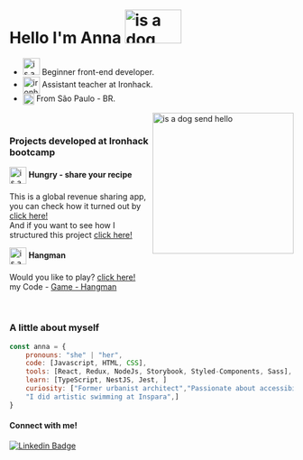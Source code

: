 # Hello I'm Anna <img src="https://media4.giphy.com/media/bcKmIWkUMCjVm/giphy.gif?cid=ecf05e47oo1igdis4za47w5v5ruork5rhobwtle3pl52jgl4&rid=giphy.gif&ct=g" width="100" height="60" align='justify' alt="is a dog send hello"/>

<ul>
  <li>
    <img src="https://camo.githubusercontent.com/63371d36886ee658f5a97401f393e1ab1684b2fd3de674b8f5efc7d410b2a3d0/68747470733a2f2f6d656469612e67697068792e636f6d2f6d656469612f57556c706c634d704f43456d5447427442572f67697068792e676966" width="30" alt="is a cat coding"/>
  Beginner front-end developer.
  </li>

  <li>
    <img src="https://media3.giphy.com/media/h8HgkqabhYyq8iRSp0/200w.gif" width="30" align='center' alt="ironhach logo "/>
     Assistant teacher at Ironhack.
  </li>
  
  <li>
    <img src="https://encrypted-tbn0.gstatic.com/images?q=tbn:ANd9GcTkDZEaLQKKhei-bkvOzrdkNIC896CcG4UW-bUxjfFHzbc36fYaaIVKpWjVABys_plSAVI&usqp=CAU" width="20" align='center' alt="ironhach logo "/>
      From São Paulo - BR.
  </li>
 
</ul>

<img src="https://media3.giphy.com/media/lTRUNQrthgIAGo5xvO/giphy.gif?cid=ecf05e47ium8rxgupuwupuo9t99yj6pey7zwbn2i9itpgt8q&rid=giphy.gif&ct=g" width="250"  align='right' alt="is a dog send hello"/>

</br>

### Projects developed at Ironhack bootcamp

 <img src="https://upload.wikimedia.org/wikipedia/commons/a/a6/Foods_-_Idil_Keysan_-_Wikimedia_Giphy_stickers_2019.gif" width="30" align='center' alt="is a dog send hello"/> **Hungry - share your recipe**  
  
  This is a global revenue sharing app, you can check how it turned out by [click here!](https://hungry-share-your-recipe.netlify.app)\
  And if you want to see how I structured this project [click here!](https://github.com/AnnaRe1s/receitas-compartilhadas)

<img src="https://cdn.dribbble.com/users/959248/screenshots/4300071/siren.gif" width="30" align='center' alt="is a dog send hello"/> **Hangman** 
  
  Would you like to play? [click here!](https://annare1s.github.io/Jogo-da-Forca/)\
  my Code - [Game - Hangman](https://github.com/AnnaRe1s/Jogo-da-Forca)

  
</br>



  
### A little about myself
  
```javascript
const anna = {
    pronouns: "she" | "her",
    code: [Javascript, HTML, CSS],
    tools: [React, Redux, NodeJs, Storybook, Styled-Components, Sass],
    learn: [TypeScript, NestJS, Jest, ]
    curiosity: ["Former urbanist architect","Passionate about accessibility for the deaf",
    "I did artistic swimming at Inspara",]
}
```

#### Connect with me!

[![Linkedin Badge](https://img.shields.io/badge/LinkedIn-0077B5?style=for-the-badge&logo=linkedin&logoColor=white)](https://www.linkedin.com/in/anna-beatriz-reis/)


